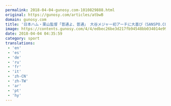```yaml
---
permalink: 2018-04-04-gunosy.com-1010829888.html
original: https://gunosy.com/articles/atbwB
domain: gunosy.com
title: '日本ハム・栗山監督「普通よ、普通」 大谷メジャー初アーチに大喜び（SANSPO.COM） - グノシー'
image: https://contents.gunosy.com/4/4/edbec26be3d217fb94548bb034014e99_content.jpg
date: 2018-04-04 04:35:59
category: sport
translations: 
 - 'en'
 - 'es'
 - 'de'
 - 'ru'
 - 'fr'
 - 'it'
 - 'zh-CN'
 - 'zh-TW'
 - 'ar'
 - 'pt'
 - 'hy'
---
```


